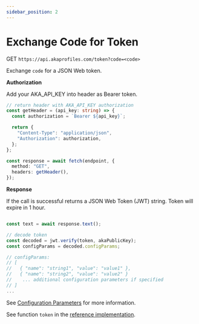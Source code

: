 ```yaml
---
sidebar_position: 2
---
```


# Exchange Code for Token

GET `https://api.akaprofiles.com/token?code=<code>`

Exchange `code` for a JSON Web token.

**Authorization**

Add your AKA_API_KEY into header as Bearer token.

```typescript
// return header with AKA_API_KEY authorization
const getHeader = (api_key: string) => {
  const authorization = `Bearer ${api_key}`;

  return {
    "Content-Type": "application/json",
    "Authorization": authorization,
  };
};

const response = await fetch(endpoint, {
  method: "GET",
  headers: getHeader(),
});
```

**Response**

If the call is successful returns a JSON Web Token (JWT) string. Token will expire in 1 hour.

```typescript

const text = await response.text();

// decode token
const decoded = jwt.verify(token, akaPublicKey);
const configParams = decoded.configParams;

// configParams:
// [
//   { "name": "string1", "value": "value1" },
//   { "name": "string2", "value": "value2" }
//    ... additional configuration parameters if specified
// ]
...
```

See [Configuration Parameters](/docs/help-pages/badge-config#configuration-parameters) for more information.

See function `token` in the [reference implementation](https://github.com/neilck/aka-awardbadge/blob/main/src/app/actions/akaActions.ts).
